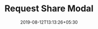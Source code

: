 ---
title: "Request Share Modal"
date: 2019-08-12T13:13:26+05:30
type: "credit-report"
layout: "request-share-modal"

currentinfo: 'incomplete'
currentpayment: ''
currentkyc: ''
currentreport: ''

loggedin: true
progressBar: true
---